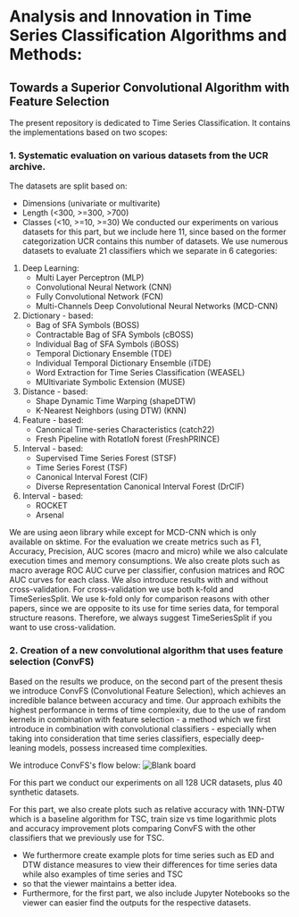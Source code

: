 # Analysis and Innovation in Time Series Classification Algorithms and Methods:
## Towards a Superior Convolutional Algorithm with Feature Selection


The present repository is dedicated to Time Series Classification. It contains the implementations based on two scopes:
### 1. Systematic evaluation on various datasets from the UCR archive.
   The datasets are split based on:
   * Dimensions (univariate or multivarite)
   * Length (<300, >=300, >700)
   * Classes (<10, >=10, >=30)
   We conducted our experiments on various datasets for this part, but we include here 11, since based on the former categorization UCR contains this number of datasets.
   We use numerous datasets to evaluate 21 classifiers which we separate in 6 categories:
   1. Deep Learning:
      * Multi Layer Perceptron (MLP)
      * Convolutional Neural Network (CNN)
      * Fully Convolutional Network (FCN)
      * Multi-Channels Deep Convolutional Neural Networks (MCD-CNN)
   2. Dictionary - based:
      * Bag of SFA Symbols (BOSS)
      * Contractable Bag of SFA Symbols (cBOSS)
      * Individual Bag of SFA Symbols (iBOSS)
      * Temporal Dictionary Ensemble (TDE)
      * Individual Temporal Dictionary Ensemble (iTDE)
      * Word Extraction for Time Series Classification (WEASEL)
      * MUltivariate Symbolic Extension (MUSE)
   3. Distance - based:
      * Shape Dynamic Time Warping (shapeDTW)
      * K-Nearest Neighbors (using DTW) (KNN)
   4. Feature - based:
      * Canonical Time-series Characteristics (catch22)
      * Fresh Pipeline with RotatIoN forest (FreshPRINCE)
   5. Interval - based:
      * Supervised Time Series Forest (STSF)
      * Time Series Forest (TSF)
      * Canonical Interval Forest (CIF)
      * Diverse Representation Canonical Interval Forest (DrCIF)
   6. Interval - based:
      * ROCKET
      * Arsenal

  We are using aeon library while except for MCD-CNN which is only available on sktime.
  For the evaluation we create metrics such as F1, Accuracy, Precision, AUC scores (macro and micro) while we also calculate execution times and memory consumptions.
  We also create plots such as macro average ROC AUC curve per classifier, confusion matrices and ROC AUC curves for each class.
  We also introduce results with and without cross-validation. For cross-validation we use both k-fold and TimeSeriesSplit. We use k-fold only for comparison reasons with other papers,
  since we are opposite to its use for time series data, for temporal structure reasons. Therefore, we always suggest TimeSeriesSplit if you want to use cross-validation.

### 2. Creation of a new convolutional algorithm that uses feature selection **(ConvFS)**
  Based on the results we produce, on the second part of the present thesis we introduce ConvFS (Convolutional Feature Selection), which
  achieves an incredible balance between accuracy and time. Our approach exhibits the highest performance in terms of time complexity, due to the use of random kernels in
  combination with feature selection - a method which we first introduce in combination with convolutional classifiers - especially when taking into consideration that time series
  classifiers, especially deep-leaning models, possess increased time complexities.

  We introduce ConvFS's flow below:
![Blank board](https://github.com/SophiaVei/TimeSeriesClassification/assets/92432705/34ea154c-4b89-4aa1-a02e-bcd3a5d0ce11)

  For this part we conduct our experiments on all 128 UCR datasets, plus 40 synthetic datasets.

  For this part, we also create plots such as relative accuracy with 1NN-DTW which is a baseline algorithm for TSC, train size vs time logarithmic plots and accuracy improvement plots
  comparing ConvFS with the other classifiers that we previously use for TSC.
  
  * We furthermore create example plots for time series such as ED and DTW distance measures to view their differences for time series data while also examples of time series and TSC
  * so that the viewer maintains a better idea.
  * Furthermore, for the first part, we also include Jupyter Notebooks so the viewer can easier find the outputs for the respective datasets.

